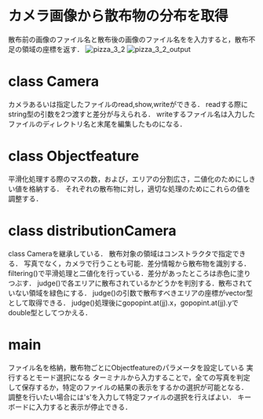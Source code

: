 # カメラ画像から散布物の分布を取得
散布前の画像のファイル名と散布後の画像のファイル名をを入力すると，散布不足の領域の座標を返す．
![pizza_3_2](https://user-images.githubusercontent.com/50578550/94103076-9d788380-fe6e-11ea-8f69-0ef3db9d4be7.jpg)
![pizza_3_2_output](https://user-images.githubusercontent.com/50578550/94103390-8be3ab80-fe6f-11ea-83c4-d43cf850af7d.jpg)

# class Camera
カメラあるいは指定したファイルのread,show,writeができる．
readする際にstring型の引数を2つ渡すと差分が与えられる．
writeするファイル名は入力したファイルのディレクトリ名と末尾を編集したものになる．

# class Objectfeature 
平滑化処理する際のマスの数，および，エリアの分割広さ，二値化のためにしきい値を格納する．
それぞれの散布物に対し，適切な処理のためにこれらの値を調整する．

# class distributionCamera
class Cameraを継承している．
散布対象の領域はコンストラクタで指定できる．
写真でなく，カメラで行うことも可能．差分情報から散布物を識別する．
filtering()で平滑処理と二値化を行っている．差分があったところは赤色に塗りつぶす．
judge()で各エリアに散布されているかどうかを判別する．散布されていない領域を緑色にする．
judge()の引数で散布すべきエリアの座標がvector<point>型として取得できる．
judge()処理後にgopopint.at(jj).x，gopopint.at(jj).yでdouble型としてつかえる．

# main
ファイル名を格納，散布物ごとにObjectfeatureのパラメータを設定している
実行するとモード選択になる
ターミナルから入力することで，全ての写真を判定して保存するか，特定のファイルの結果の表示をするかの選択が可能となる．
調整を行いたい場合には's'を入力して特定ファイルの選択を行えばよい．
キーボードに入力すると表示が停止できる．